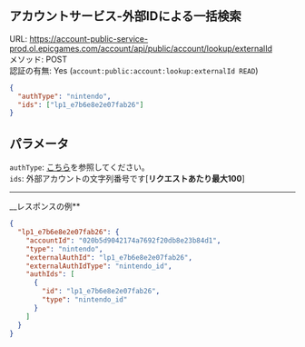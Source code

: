 ## アカウントサービス-外部IDによる一括検索

URL: https://account-public-service-prod.ol.epicgames.com/account/api/public/account/lookup/externalId \
メソッド: POST \
認証の有無: Yes (`account:public:account:lookup:externalId READ`)

```json
{
  "authType": "nintendo",
  "ids": ["lp1_e7b6e8e2e07fab26"]
}
```

## パラメータ

`authType`: [こちら](../../ExternalAuth/README.md)を参照してください。 <br/>
`ids`: 外部アカウントの文字列番号です[**リクエストあたり最大100**]

---

__レスポンスの例**

```json
{
  "lp1_e7b6e8e2e07fab26": {
    "accountId": "020b5d9042174a7692f20db8e23b84d1",
    "type": "nintendo",
    "externalAuthId": "lp1_e7b6e8e2e07fab26",
    "externalAuthIdType": "nintendo_id",
    "authIds": [
      {
        "id": "lp1_e7b6e8e2e07fab26",
        "type": "nintendo_id"
      }
    ]
  }
}
```
